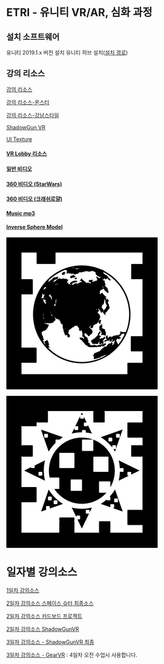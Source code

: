 # ETRI - 유니티 VR/AR, 심화 과정

## 설치 소프트웨어

유니티 2019.1.x 버전 설치
유니티 허브 설치([설치 경로](https://store.unity.com/download?ref=personal))

## 강의 리소스 

[강의 리소스](https://drive.google.com/open?id=1HJHKxupcMSqcr4UgZ2gx22OuMA0u1uxW)

[강의 리소스-몬스터](https://github.com/IndieGameMaker/ETRI/blob/master/Monster.zip)

[강의 리소스-강남스타일](https://github.com/IndieGameMaker/ETRI/blob/master/monster%40Gangnam%20Style.fbx)

[ShadowGun VR](https://drive.google.com/open?id=0B3oEiOFhHHVTaXdUUW9RSWVqQnM)

[UI Texture](https://drive.google.com/open?id=0B3oEiOFhHHVTVmUyQ1E0OWdjU28)

#### [VR Lobby 리소스](https://drive.google.com/open?id=1avlQVFYVQfXlUURnAlNjIhg6Sx3MdtiO)

#### [일반 비디오](https://drive.google.com/open?id=1peucd_9-mxorgx0QwhCXnIcK7dcK00i3)

#### [360 비디오 (StarWars)](https://drive.google.com/open?id=1LvPTF2JhQ_GxtKQWu9MgTx1iY5XzkZvR)

#### [360 비디오 (크래쉬로얄)](https://drive.google.com/open?id=1rkr7x7LogRFXOEAuttQAxhVruzH7oC3H)

#### [Music mp3](https://github.com/IndieGameMaker/IITP/blob/master/09-In-The-Fall-Of-My-Heart.mp3)

#### [Inverse Sphere Model](https://drive.google.com/open?id=0B3oEiOFhHHVTTk9kbkdhVTlfOGs)


![](https://github.com/IndieGameMaker/SWU01/blob/master/AR리소스/마커/ar_marker_earth.png)

![](https://github.com/IndieGameMaker/SWU01/blob/master/AR리소스/마커/ar_marker_sun.png)



# 일자별 강의소스

[1일차 강의소스](https://1drv.ms/u/s!Asker0nVo1TSvoNe7_EoJbDy9flrLQ)

[2일차 강의소스 스페이스 슈터 최종소스](https://1drv.ms/u/s!Asker0nVo1TSvqY00mfD8Si73lXdEA)

[2일차 강의소스 카드보드 프로젝트](https://1drv.ms/u/s!Asker0nVo1TSvqY1RovDSsg0_wWZeA)

[2일차 강의소스 ShadowGunVR](https://1drv.ms/u/s!Asker0nVo1TSv4F0K0E-NKfyLztPmw)

[3일차 강의소스 - ShadowGunVR 최종](https://1drv.ms/u/s!Asker0nVo1TSv5xzWrOV385I45LkDw)

[3일차 강의소스 - GearVR](https://1drv.ms/u/s!Asker0nVo1TSv6seNTFeuSASh3Yj_A) : 4일차 오전 수업시 사용합니다.